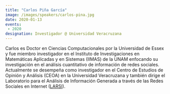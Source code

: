 ```yaml
---
title: "Carlos Piña García"
image: /images/speakers/carlos-pina.jpg
date: 2020-01-13
events:
 - 2020
designation: Investigador @ Universidad Veracruzana 
---
```


Carlos es Doctor en Ciencias Computacionales por la Universidad de Essex y fue miembro investigador en el Instituto de Investigaciones en Matemáticas Aplicadas y en Sistemas (IIMAS) de la UNAM enfocando su investigación en el análisis cuantitativo de información de redes sociales. Actualmente se desempeña como investigador en el Centro de Estudios de Opinión y Análisis (CEOA) en la Universidad Veracruzana y también dirige el Laboratorio para el Análisis de Información Generada a través de las Redes Sociales en Internet (<a href="https://www.uv.mx/LARSI">LARSI</a>).